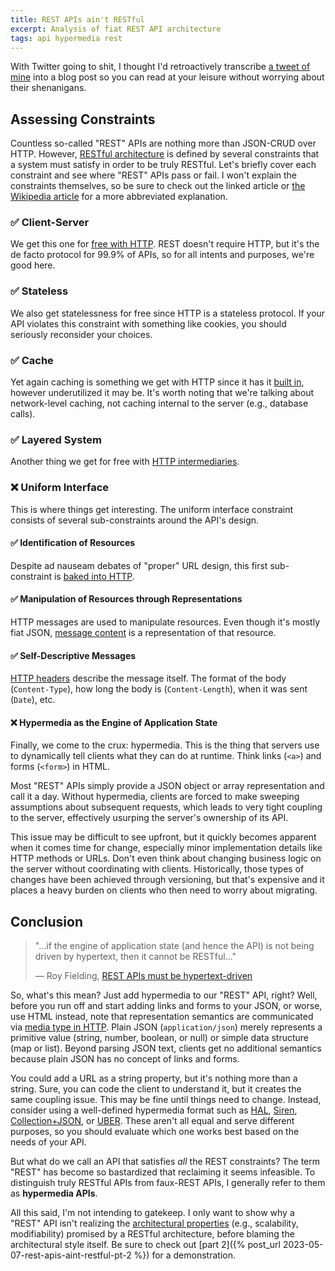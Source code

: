 ```yaml
---
title: REST APIs ain't RESTful
excerpt: Analysis of fiat REST API architecture
tags: api hypermedia rest
---
```


With Twitter going to shit, I thought I'd retroactively transcribe [a tweet of mine](https://twitter.com/dillon_redding/status/1626265554020335616) into a blog post so you can read at your leisure without worrying about their shenanigans.

## Assessing Constraints

Countless so-called "REST" APIs are nothing more than JSON-CRUD over HTTP. However, [RESTful architecture](https://www.ics.uci.edu/~fielding/pubs/dissertation/rest_arch_style.htm) is defined by several constraints that a system must satisfy in order to be truly RESTful. Let's briefly cover each constraint and see where "REST" APIs pass or fail. I won't explain the constraints themselves, so be sure to check out the linked article or [the Wikipedia article](https://en.wikipedia.org/wiki/Representational_state_transfer#Architectural_constraints) for a more abbreviated explanation.

### ✅ Client-Server

We get this one for [free with HTTP](https://www.rfc-editor.org/rfc/rfc9110.html#section-3.3). REST doesn't require HTTP, but it's the de facto protocol for 99.9% of APIs, so for all intents and purposes, we're good here.

### ✅ Stateless

We also get statelessness for free since HTTP is a stateless protocol. If your API violates this constraint with something like cookies, you should seriously reconsider your choices.

### ✅ Cache

Yet again caching is something we get with HTTP since it has it [built in](https://www.rfc-editor.org/rfc/rfc9111.html), however underutilized it may be. It's worth noting that we're talking about network-level caching, not caching internal to the server (e.g., database calls).

### ✅ Layered System

Another thing we get for free with [HTTP intermediaries](https://www.rfc-editor.org/rfc/rfc9110.html#name-intermediaries).

### ❌ Uniform Interface

This is where things get interesting. The uniform interface constraint consists of several sub-constraints around the API's design.

#### ✅ Identification of Resources

Despite ad nauseam debates of "proper" URL design, this first sub-constraint is [baked into HTTP](https://www.rfc-editor.org/rfc/rfc9110.html#name-identifiers-in-http).

#### ✅ Manipulation of Resources through Representations

HTTP messages are used to manipulate resources. Even though it's mostly fiat JSON, [message content](https://www.rfc-editor.org/rfc/rfc9110.html#name-content) is a representation of that resource.

#### ✅ Self-Descriptive Messages

[HTTP headers](https://www.rfc-editor.org/rfc/rfc9110.html#name-header-fields) describe the message itself. The format of the body (`Content-Type`), how long the body is (`Content-Length`), when it was sent (`Date`), etc.

#### ❌ Hypermedia as the Engine of Application State

Finally, we come to the crux: hypermedia. This is the thing that servers use to dynamically tell clients what they can do at runtime. Think links (`<a>`) and forms (`<form>`) in HTML.

Most "REST" APIs simply provide a JSON object or array representation and call it a day. Without hypermedia, clients are forced to make sweeping assumptions about subsequent requests, which leads to very tight coupling to the server, effectively usurping the server's ownership of its API.

This issue may be difficult to see upfront, but it quickly becomes apparent when it comes time for change, especially minor implementation details like HTTP methods or URLs. Don't even think about changing business logic on the server without coordinating with clients. Historically, those types of changes have been achieved through versioning, but that's expensive and it places a heavy burden on clients who then need to worry about migrating.

## Conclusion

> "...if the engine of application state (and hence the API) is not being driven by hypertext, then it cannot be RESTful..."
>
> — Roy Fielding, [REST APIs must be hypertext-driven](https://roy.gbiv.com/untangled/2008/rest-apis-must-be-hypertext-driven)

So, what's this mean? Just add hypermedia to our "REST" API, right? Well, before you run off and start adding links and forms to your JSON, or worse, use HTML instead, note that representation semantics are communicated via [media type in HTTP](https://www.rfc-editor.org/rfc/rfc9110.html#section-8.3.1). Plain JSON (`application/json`) merely represents a primitive value (string, number, boolean, or null) or simple data structure (map or list). Beyond parsing JSON text, clients get no additional semantics because plain JSON has no concept of links and forms.

You could add a URL as a string property, but it's nothing more than a string. Sure, you can code the client to understand it, but it creates the same coupling issue. This may be fine until things need to change. Instead, consider using a well-defined hypermedia format such as [HAL](https://stateless.group/hal_specification.html), [Siren](https://github.com/kevinswiber/siren), [Collection+JSON](http://amundsen.com/media-types/collection/), or [UBER](https://rawgit.com/uber-hypermedia/specification/master/uber-hypermedia.html). These aren't all equal and serve different purposes, so you should evaluate which one works best based on the needs of your API.

But what do we call an API that satisfies _all_ the REST constraints? The term "REST" has become so bastardized that reclaiming it seems infeasible. To distinguish truly RESTful APIs from faux-REST APIs, I generally refer to them as **hypermedia APIs**.

All this said, I'm not intending to gatekeep. I only want to show why a "REST" API isn't realizing the [architectural properties](https://www.ics.uci.edu/~fielding/pubs/dissertation/net_app_arch.htm#sec_2_3) (e.g., scalability, modifiability) promised by a RESTful architecture, before blaming the architectural style itself. Be sure to check out [part 2]({% post_url 2023-05-07-rest-apis-aint-restful-pt-2 %}) for a demonstration.

